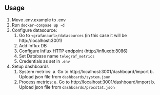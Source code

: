 ## Usage
1. Move .env.example to .env
2. Run `docker-compose up -d`
3. Configure datasource:
    1. Go to `<grafanaurl>/datasources` (in this case it will be http://localhost:3001)
    2. Add Influx DB
    3. Configure Influx HTTP endpoint (http://influxdb:8086)
    4. Set Database name `telegraf_metrics`
    5. Credentials as set in `.env`
4. Setup dashboards
   1. System metrics:
      a. Go to http://localhost:3001/dashboard/import
      b. Upload json file from `dashboards/system.json`
   1. Process metrics:
      a. Go to http://localhost:3001/dashboard/import
      b. Upload json file from `dashboards/procstat.json`
